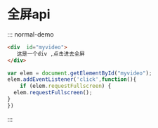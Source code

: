 # 全屏api

::: normal-demo

```html
<div  id="myvideo">
   这是一个div ,点击进去全屏
</div>
```

```js
var elem = document.getElementById("myvideo");
elem.addEventListener('click',function(){
    if (elem.requestFullscreen) {
  elem.requestFullscreen();
}
})

```

:::

